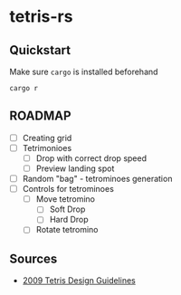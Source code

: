 # tetris-rs

## Quickstart

Make sure `cargo` is installed beforehand

```
cargo r
```

## ROADMAP

- [ ] Creating grid
- [ ] Tetrimonioes
  - [ ] Drop with correct drop speed
  - [ ] Preview landing spot
- [ ] Random "bag" - tetrominoes generation
- [ ] Controls for tetrominoes
  - [ ] Move tetromino
    - [ ] Soft Drop
    - [ ] Hard Drop
  - [ ] Rotate tetromino

## Sources

- [2009 Tetris Design Guidelines](https://github.com/frankkopp/Tetris/blob/master/2009%20Tetris%20Design%20Guideline.pdf)
